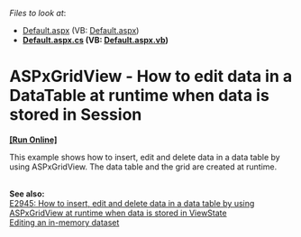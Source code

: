 <!-- default file list -->
*Files to look at*:

* [Default.aspx](./CS/WebSite/Default.aspx) (VB: [Default.aspx](./VB/WebSite/Default.aspx))
* **[Default.aspx.cs](./CS/WebSite/Default.aspx.cs) (VB: [Default.aspx.vb](./VB/WebSite/Default.aspx.vb))**
<!-- default file list end -->
# ASPxGridView - How to edit data in a DataTable at runtime when data is stored in Session
<!-- run online -->
**[[Run Online]](https://codecentral.devexpress.com/t191009)**
<!-- run online end -->


<p>This example shows how to insert, edit and delete data in a data table by using ASPxGridView. The data table and the grid are created at runtime.<br /><br /></p>
<p><strong>See also:<br /></strong><a href="https://www.devexpress.com/Support/Center/p/E2945">E2945: How to insert, edit and delete data in a data table by using ASPxGridView at runtime when data is stored in ViewState</a><strong><br /></strong><a href="https://www.devexpress.com/Support/Center/p/E257">Editing an in-memory dataset</a></p>

<br/>


